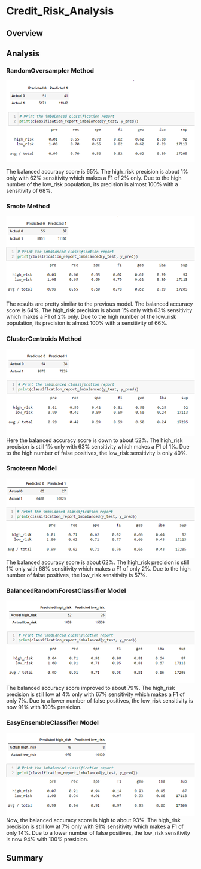 # Credit_Risk_Analysis
## Overview

## Analysis

### RandomOversampler Method

![](https://github.com/WIPartain/Credit_Risk_Analysis/blob/main/images/Naive_Random_Sampling.png)

The balanced accuracy score is 65%.
The high_risk precision is about 1% only with 62% sensitivity which makes a F1 of 2% only.
Due to the high number of the low_risk population, its precision is almost 100% with a sensitivity of 68%.

### Smote Method

![](https://github.com/WIPartain/Credit_Risk_Analysis/blob/main/images/Smote_Oversampling.png)
The results are pretty similar to the previous model.
The balanced accuracy score is 64%.
The high_risk precision is about 1% only with 63% sensitivity which makes a F1 of 2% only.
Due to the high number of the low_risk population, its precision is almost 100% with a sensitivity of 66%.

### ClusterCentroids Method
![](https://github.com/WIPartain/Credit_Risk_Analysis/blob/main/images/Cluster_Centroids.png)
Here the balanced accuracy score is down to about 52%.
The high_risk precision is still 1% only with 63% sensitivity which makes a F1 of 1%.
Due to the high number of false positives, the low_risk sensitivity is only 40%.

### Smoteenn Model

![](https://github.com/WIPartain/Credit_Risk_Analysis/blob/main/images/Smoteenn.png)
The balanced accuracy score is about 62%.
The high_risk precision is still 1% only with 68% sensitivity which makes a F1 of only 2%.
Due to the high number of false positives, the low_risk sensitivity is 57%.

### BalancedRandomForestClassifier Model

![](https://github.com/WIPartain/Credit_Risk_Analysis/blob/main/images/Balanced_Random_Forest_Classifier.png)
The balanced accuracy score improved to about 79%.
The high_risk precision is still low at 4% only with 67% sensitivity which makes a F1 of only 7%.
Due to a lower number of false positives, the low_risk sensitivity is now 91% with 100% presicion.

### EasyEnsembleClassifier Model

![](https://github.com/WIPartain/Credit_Risk_Analysis/blob/main/images/AdaBoost_Classifier.png)
Now, the balanced accuracy score is high to about 93%.
The high_risk precision is still low at 7% only with 91% sensitivity which makes a F1 of only 14%.
Due to a lower number of false positives, the low_risk sensitivity is now 94% with 100% presicion.
## Summary
